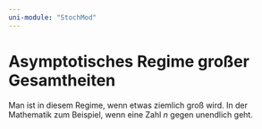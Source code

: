 ```yaml
---
uni-module: "StochMod"
---
```


# Asymptotisches Regime großer Gesamtheiten

Man ist in diesem Regime, wenn etwas ziemlich groß wird.
In der Mathematik zum Beispiel, wenn eine Zahl $n$ gegen unendlich geht.
